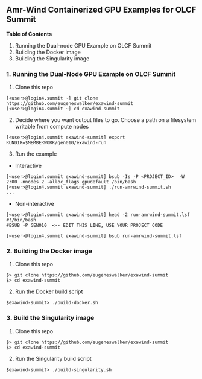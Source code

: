 ## Amr-Wind Containerized GPU Examples for OLCF Summit

**Table of Contents**
1. Running the Dual-node GPU Example on OLCF Summit
2. Building the Docker image
3. Building the Singularity image

### 1. Running the Dual-Node GPU Example on OLCF Summit

1. Clone this repo
```
[<user>@login4.summit ~] git clone https://github.com/eugeneswalker/exawind-summit
[<user>@login4.summit ~] cd exawind-summit
```

2. Decide where you want output files to go. Choose a path on a filesystem writable from compute nodes
```
[<user>@login4.summit exawind-summit] export RUNDIR=$MEMBERWORK/gen010/exawind-run
```

3. Run the example

* Interactive
```
[<user>@login4.summit exawind-summit] bsub -Is -P <PROJECT_ID>  -W 2:00 -nnodes 2 -alloc_flags gpudefault /bin/bash
[<user>@login4.summit exawind-summit] ./run-amrwind-summit.sh
...
```

* Non-interactive
```
[<user>@login4.summit exawind-summit] head -2 run-amrwind-summit.lsf
#!/bin/bash
#BSUB -P GEN010  <-- EDIT THIS LINE, USE YOUR PROJECT CODE

[<user>@login4.summit exawind-summit] bsub run-amrwind-summit.lsf
```

### 2. Building the Docker image

1. Clone this repo
```
$> git clone https://github.com/eugeneswalker/exawind-summit
$> cd exawind-summit
```

2. Run the Docker build script
```
$exawind-summit> ./build-docker.sh
```

### 3. Build the Singularity image
1. Clone this repo
```
$> git clone https://github.com/eugeneswalker/exawind-summit
$> cd exawind-summit
```

2. Run the Singularity build script
```
$exawind-summit> ./build-singularity.sh
```
